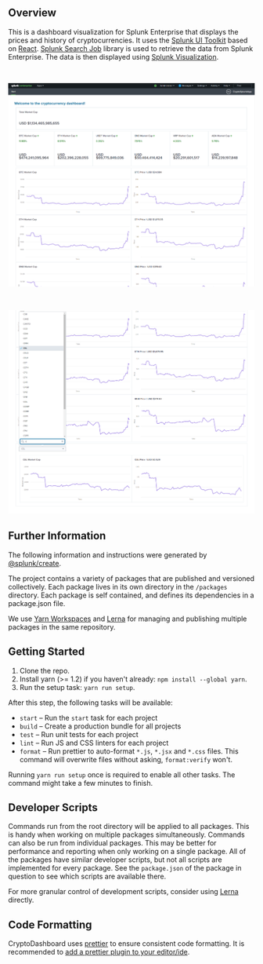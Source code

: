 ## Overview

This is a dashboard visualization for Splunk Enterprise that displays the prices and history of cryptocurrencies. It uses the [Splunk UI Toolkit](https://splunkui.splunk.com/) based on [React](https://reactjs.org/). [Splunk Search Job](https://www.npmjs.com/package/@splunk/search-job) library is used to retrieve the data from Splunk Enterprise. The data is then displayed using [Splunk Visualization](https://www.npmjs.com/package/@splunk/visualizations).

<br>

![Part 1 of the CryptoDashboard](/static/part1.PNG)

<br>

![Part 2 of the CryptoDashboard](/static/part2.PNG)

## Further Information
The following information and instructions were generated by [@splunk/create](https://splunkui.splunk.com/Create/ComponentTutorial).

The project contains a variety of packages that are published and versioned collectively. Each package lives in its own 
directory in the `/packages` directory. Each package is self contained, and defines its dependencies in a package.json file.

We use [Yarn Workspaces](https://yarnpkg.com/lang/en/docs/workspaces/) and [Lerna](https://github.com/lerna/lerna) for
managing and publishing multiple packages in the same repository.

## Getting Started

1. Clone the repo.
2. Install yarn (>= 1.2) if you haven't already: `npm install --global yarn`.
3. Run the setup task: `yarn run setup`.

After this step, the following tasks will be available:

* `start` – Run the `start` task for each project
* `build` – Create a production bundle for all projects
* `test` – Run unit tests for each project
* `lint` – Run JS and CSS linters for each project
* `format` – Run prettier to auto-format `*.js`, `*.jsx` and `*.css` files. This command will overwrite files without 
asking, `format:verify` won't.

Running `yarn run setup` once is required to enable all other tasks. The command might take a few minutes to finish.


## Developer Scripts

Commands run from the root directory will be applied to all packages. This is handy when working on multiple packages 
simultaneously. Commands can also be run from individual packages. This may be better for performance and reporting when
 only working on a single package. All of the packages have similar developer scripts, but not all scripts are implemented 
 for every package. See the `package.json` of the package in question to see which scripts are available there.

For more granular control of development scripts, consider using [Lerna](https://github.com/lerna/lerna) directly.


## Code Formatting

CryptoDashboard uses [prettier](https://github.com/prettier/prettier) to ensure consistent code formatting. It is recommended
 to [add a prettier plugin to your editor/ide](https://github.com/prettier/prettier#editor-integration).
